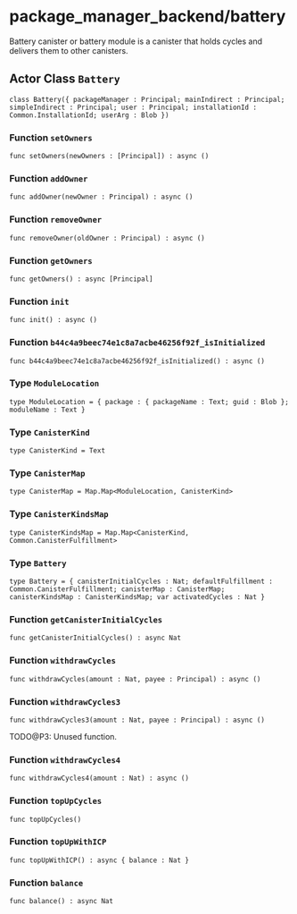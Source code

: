 # package_manager_backend/battery
Battery canister or battery module is a canister that holds cycles and delivers them to other canisters.

## Actor Class `Battery`

``` motoko no-repl
class Battery({ packageManager : Principal; mainIndirect : Principal; simpleIndirect : Principal; user : Principal; installationId : Common.InstallationId; userArg : Blob })
```


### Function `setOwners`
``` motoko no-repl
func setOwners(newOwners : [Principal]) : async ()
```



### Function `addOwner`
``` motoko no-repl
func addOwner(newOwner : Principal) : async ()
```



### Function `removeOwner`
``` motoko no-repl
func removeOwner(oldOwner : Principal) : async ()
```



### Function `getOwners`
``` motoko no-repl
func getOwners() : async [Principal]
```



### Function `init`
``` motoko no-repl
func init() : async ()
```



### Function `b44c4a9beec74e1c8a7acbe46256f92f_isInitialized`
``` motoko no-repl
func b44c4a9beec74e1c8a7acbe46256f92f_isInitialized() : async ()
```



### Type `ModuleLocation`
``` motoko no-repl
type ModuleLocation = { package : { packageName : Text; guid : Blob }; moduleName : Text }
```



### Type `CanisterKind`
``` motoko no-repl
type CanisterKind = Text
```



### Type `CanisterMap`
``` motoko no-repl
type CanisterMap = Map.Map<ModuleLocation, CanisterKind>
```



### Type `CanisterKindsMap`
``` motoko no-repl
type CanisterKindsMap = Map.Map<CanisterKind, Common.CanisterFulfillment>
```



### Type `Battery`
``` motoko no-repl
type Battery = { canisterInitialCycles : Nat; defaultFulfillment : Common.CanisterFulfillment; canisterMap : CanisterMap; canisterKindsMap : CanisterKindsMap; var activatedCycles : Nat }
```



### Function `getCanisterInitialCycles`
``` motoko no-repl
func getCanisterInitialCycles() : async Nat
```



### Function `withdrawCycles`
``` motoko no-repl
func withdrawCycles(amount : Nat, payee : Principal) : async ()
```



### Function `withdrawCycles3`
``` motoko no-repl
func withdrawCycles3(amount : Nat, payee : Principal) : async ()
```

TODO@P3: Unused function.


### Function `withdrawCycles4`
``` motoko no-repl
func withdrawCycles4(amount : Nat) : async ()
```



### Function `topUpCycles`
``` motoko no-repl
func topUpCycles()
```



### Function `topUpWithICP`
``` motoko no-repl
func topUpWithICP() : async { balance : Nat }
```



### Function `balance`
``` motoko no-repl
func balance() : async Nat
```

